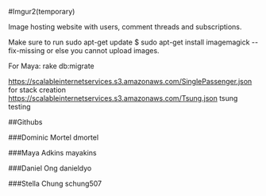 #Imgur2(temporary)

Image hosting website with users, comment threads and subscriptions.

Make sure to run
sudo apt-get update
$ sudo apt-get install imagemagick --fix-missing
or else you cannot upload images.

For Maya: rake db:migrate

https://scalableinternetservices.s3.amazonaws.com/SinglePassenger.json for stack creation
https://scalableinternetservices.s3.amazonaws.com/Tsung.json tsung testing

##Githubs

###Dominic Mortel
dmortel

###Maya Adkins
mayakins

###Daniel Ong
danieldyo

###Stella Chung
schung507
